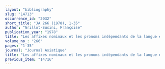 ```yaml
---
layout: "bibliography"
slug: "14713"
occurrence_id: "2032"
short_title: "JA 266 (1978), 1-35"
author: "Grillot-Susini, Françoise"
publication_year: "1978"
title: "Les affixes nominaux et les pronoms indépendants de la langue élamite"
volume_no_: "266"
pages: "1-35"
journal: "Journal Asiatique"
title: "Les affixes nominaux et les pronoms indépendants de la langue élamite"
previous_item: "14716"
---
```

